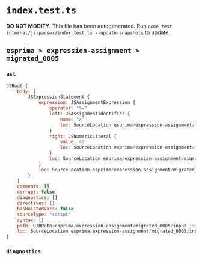 # `index.test.ts`

**DO NOT MODIFY**. This file has been autogenerated. Run `rome test internal/js-parser/index.test.ts --update-snapshots` to update.

## `esprima > expression-assignment > migrated_0005`

### `ast`

```javascript
JSRoot {
	body: [
		JSExpressionStatement {
			expression: JSAssignmentExpression {
				operator: "%="
				left: JSAssignmentIdentifier {
					name: "x"
					loc: SourceLocation esprima/expression-assignment/migrated_0005/input.js 1:0-1:1 (x)
				}
				right: JSNumericLiteral {
					value: 42
					loc: SourceLocation esprima/expression-assignment/migrated_0005/input.js 1:5-1:7
				}
				loc: SourceLocation esprima/expression-assignment/migrated_0005/input.js 1:0-1:7
			}
			loc: SourceLocation esprima/expression-assignment/migrated_0005/input.js 1:0-1:7
		}
	]
	comments: []
	corrupt: false
	diagnostics: []
	directives: []
	hasHoistedVars: false
	sourceType: "script"
	syntax: []
	path: UIDPath<esprima/expression-assignment/migrated_0005/input.js>
	loc: SourceLocation esprima/expression-assignment/migrated_0005/input.js 1:0-2:0
}
```

### `diagnostics`

```

```
